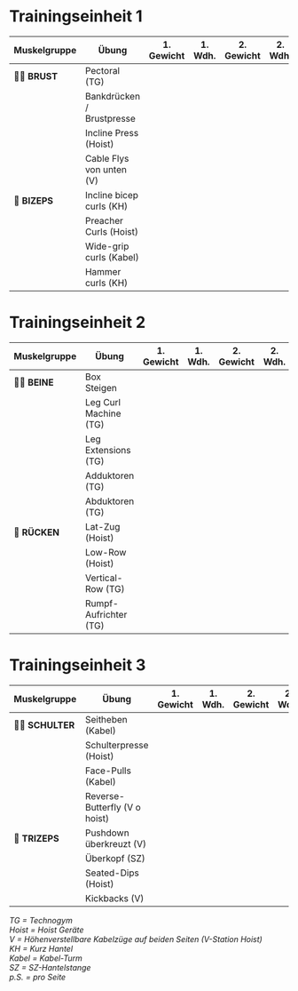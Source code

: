 # Trainingseinheit 1

| Muskelgruppe | Übung                           | 1. Gewicht | 1. Wdh. | 2. Gewicht | 2. Wdh. | 3. Gewicht | 3. Wdh. | 4. Gewicht | 4. Wdh. | 5. Gewicht | 5. Wdh. |
|--------------|---------------------------------|------------|---------|------------|---------|------------|---------|------------|---------|------------|---------|
| **🏋️‍♂️ BRUST**   | Pectoral (TG)                   |            |         |            |         |            |         |            |         |            |         |
|              | Bankdrücken / Brustpresse       |            |         |            |         |            |         |            |         |            |         |
|              | Incline Press (Hoist)           |            |         |            |         |            |         |            |         |            |         |
|              | Cable Flys von unten (V)        |            |         |            |         |            |         |            |         |            |         |
| **💪 BIZEPS**  | Incline bicep curls (KH)        |            |         |            |         |            |         |            |         |            |         |
|              | Preacher Curls (Hoist)          |            |         |            |         |            |         |            |         |            |         |
|              | Wide-grip curls (Kabel)         |            |         |            |         |            |         |            |         |            |         |
|              | Hammer curls (KH)               |            |         |            |         |            |         |            |         |            |         |

# Trainingseinheit 2

| Muskelgruppe | Übung                           | 1. Gewicht | 1. Wdh. | 2. Gewicht | 2. Wdh. | 3. Gewicht | 3. Wdh. | 4. Gewicht | 4. Wdh. | 5. Gewicht | 5. Wdh. |
|--------------|---------------------------------|------------|---------|------------|---------|------------|---------|------------|---------|------------|---------|
| **🏃‍♂️ BEINE**    | Box Steigen                     |            |         |            |         |            |         |            |         |            |         |
|              | Leg Curl Machine (TG)           |            |         |            |         |            |         |            |         |            |         |
|              | Leg Extensions (TG)             |            |         |            |         |            |         |            |         |            |         |
|              | Adduktoren (TG)                 |            |         |            |         |            |         |            |         |            |         |
|              | Abduktoren (TG)                 |            |         |            |         |            |         |            |         |            |         |
| **🦾 RÜCKEN**    | Lat-Zug (Hoist)                 |            |         |            |         |            |         |            |         |            |         |
|              | Low-Row (Hoist)                 |            |         |            |         |            |         |            |         |            |         |
|              | Vertical-Row (TG)               |            |         |            |         |            |         |            |         |            |         |
|              | Rumpf-Aufrichter (TG)           |            |         |            |         |            |         |            |         |            |         |

# Trainingseinheit 3

| Muskelgruppe | Übung                           | 1. Gewicht | 1. Wdh. | 2. Gewicht | 2. Wdh. | 3. Gewicht | 3. Wdh. | 4. Gewicht | 4. Wdh. | 5. Gewicht | 5. Wdh. |
|--------------|---------------------------------|------------|---------|------------|---------|------------|---------|------------|---------|------------|---------|
| **🏋️‍♂️ SCHULTER** | Seitheben (Kabel)               |            |         |            |         |            |         |            |         |            |         |
|              | Schulterpresse (Hoist)          |            |         |            |         |            |         |            |         |            |         |
|              | Face-Pulls (Kabel)              |            |         |            |         |            |         |            |         |            |         |
|              | Reverse-Butterfly (V o hoist)   |            |         |            |         |            |         |            |         |            |         |
| **💪 TRIZEPS** | Pushdown überkreuzt (V)         |            |         |            |         |            |         |            |         |            |         |
|              | Überkopf (SZ)                   |            |         |            |         |            |         |            |         |            |         |
|              | Seated-Dips (Hoist)             |            |         |            |         |            |         |            |         |            |         |
|              | Kickbacks (V)                   |            |         |            |         |            |         |            |         |            |         |

*TG = Technogym*  
*Hoist = Hoist Geräte*  
*V = Höhenverstellbare Kabelzüge auf beiden Seiten (V-Station Hoist)*  
*KH = Kurz Hantel*  
*Kabel = Kabel-Turm*  
*SZ = SZ-Hantelstange*  
*p.S. = pro Seite*
